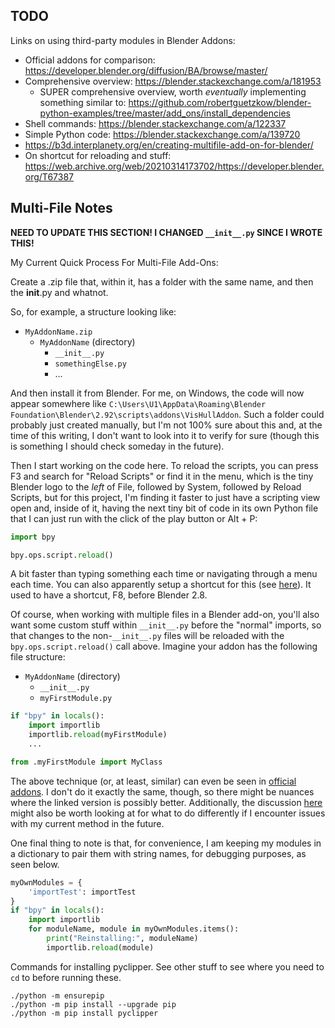 ## TODO

Links on using third-party modules in Blender Addons:

 * Official addons for comparison: https://developer.blender.org/diffusion/BA/browse/master/
 * Comprehensive overview: https://blender.stackexchange.com/a/181953
   * SUPER comprehensive overview, worth _eventually_ implementing something similar to: https://github.com/robertguetzkow/blender-python-examples/tree/master/add_ons/install_dependencies
 * Shell commands: https://blender.stackexchange.com/a/122337
 * Simple Python code: https://blender.stackexchange.com/a/139720
 * https://b3d.interplanety.org/en/creating-multifile-add-on-for-blender/
 * On shortcut for reloading and stuff: https://web.archive.org/web/20210314173702/https://developer.blender.org/T67387



## Multi-File Notes

**NEED TO UPDATE THIS SECTION! I CHANGED `__init__.py` SINCE I WROTE THIS!**

My Current Quick Process For Multi-File Add-Ons:

Create a .zip file that, within it, has a folder with the same name, and then the __init__.py and whatnot.

So, for example, a structure looking like:

 * `MyAddonName.zip`
    * `MyAddonName` (directory)
        * `__init__.py`
        * `somethingElse.py`
        * ...

And then install it from Blender. For me, on Windows, the code will now appear somewhere like `C:\Users\U1\AppData\Roaming\Blender Foundation\Blender\2.92\scripts\addons\VisHullAddon`. Such a folder could probably just created manually, but I'm not 100% sure about this and, at the time of this writing, I don't want to look into it to verify for sure (though this is something I should check someday in the future).

Then I start working on the code here. To reload the scripts, you can press F3 and search for "Reload Scripts" or find it in the menu, which is the tiny Blender logo to the _left_ of File, followed by System, followed by Reload Scripts, but for this project, I'm finding it faster to just have a scripting view open and, inside of it, having the next tiny bit of code in its own Python file that I can just run with the click of the play button or Alt + P:
```python
import bpy

bpy.ops.script.reload()
```

A bit faster than typing something each time or navigating through a menu each time. You can also apparently setup a shortcut for this (see [here](https://web.archive.org/web/20210314173702/https://developer.blender.org/T67387)). It used to have a shortcut, F8, before Blender 2.8.

Of course, when working with multiple files in a Blender add-on, you'll also want some custom stuff within `__init__.py` before the "normal" imports, so that changes to the non-`__init__.py` files will be reloaded with the `bpy.ops.script.reload()` call above. Imagine your addon has the following file structure:

 * `MyAddonName` (directory)
    * `__init__.py`
    * `myFirstModule.py`

```python
if "bpy" in locals():
    import importlib
    importlib.reload(myFirstModule)
    ...

from .myFirstModule import MyClass
```

The above technique (or, at least, similar) can even be seen in [official addons](https://web.archive.org/web/20210402214355/https://developer.blender.org/diffusion/BA/browse/master/add_curve_extra_objects/__init__.py). I don't do it exactly the same, though, so there might be nuances where the linked version is possibly better. Additionally, the discussion [here](https://web.archive.org/web/20210314173702/https://developer.blender.org/T67387) might also be worth looking at for what to do differently if I encounter issues with my current method in the future.

One final thing to note is that, for convenience, I am keeping my modules in a dictionary to pair them with string names, for debugging purposes, as seen below.

```python
myOwnModules = {
    'importTest': importTest
}
if "bpy" in locals():
    import importlib
    for moduleName, module in myOwnModules.items():
        print("Reinstalling:", moduleName)
        importlib.reload(module)

```

Commands for installing pyclipper. See other stuff to see where you need to `cd` to before running these.
```
./python -m ensurepip
./python -m pip install --upgrade pip
./python -m pip install pyclipper
```
